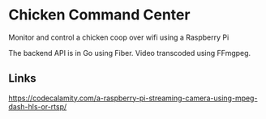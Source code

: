 # Chicken Command Center
Monitor and control a chicken coop over wifi using a Raspberry Pi

The backend API is in Go using Fiber. Video transcoded using FFmgpeg.

## Links
https://codecalamity.com/a-raspberry-pi-streaming-camera-using-mpeg-dash-hls-or-rtsp/

